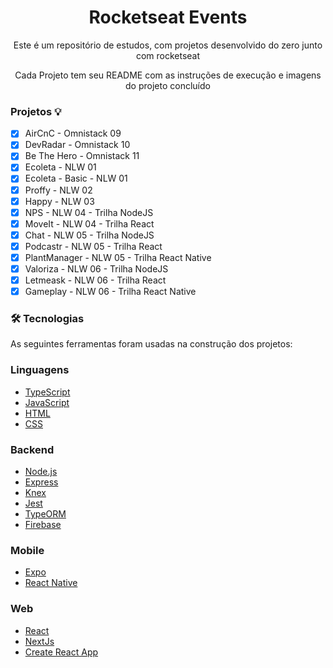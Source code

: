 <h1 align="center" >Rocketseat Events</h1>
 
<p align="center">Este é um repositório de estudos, com projetos desenvolvido do zero junto com rocketseat</p>

<p align="center">Cada Projeto tem seu README com as instruções de execução e imagens do projeto concluído</p>

### Projetos 💡

- [x] AirCnC - Omnistack 09
- [x] DevRadar - Omnistack 10
- [x] Be The Hero - Omnistack 11
- [x] Ecoleta - NLW 01
- [x] Ecoleta - Basic - NLW 01
- [x] Proffy - NLW 02
- [x] Happy - NLW 03
- [x] NPS - NLW 04 - Trilha NodeJS
- [x] MoveIt - NLW 04 - Trilha React
- [x] Chat - NLW 05 - Trilha NodeJS
- [x] Podcastr - NLW 05 - Trilha React
- [x] PlantManager - NLW 05 - Trilha React Native
- [x] Valoriza - NLW 06 - Trilha NodeJS
- [x] Letmeask - NLW 06 - Trilha React
- [x] Gameplay - NLW 06 - Trilha React Native

### 🛠 Tecnologias

As seguintes ferramentas foram usadas na construção dos projetos:

### Linguagens

- [TypeScript](https://www.typescriptlang.org/)
- [JavaScript](https://developer.mozilla.org/en-US/docs/Learn/JavaScript)
- [HTML](https://developer.mozilla.org/pt-BR/docs/Web/HTML)
- [CSS](https://developer.mozilla.org/pt-BR/docs/Web/CSS)

### Backend

- [Node.js](https://nodejs.org/en/)
- [Express](http://expressjs.com/)
- [Knex](http://knexjs.org/)
- [Jest](https://jestjs.io/pt-BR/)
- [TypeORM](https://typeorm.io/#/)
- [Firebase](https://firebase.google.com/?hl=pt)

### Mobile

- [Expo](https://expo.io/)
- [React Native](https://reactnative.dev/)

### Web

- [React](https://pt-br.reactjs.org/)
- [NextJs](https://nextjs.org/)
- [Create React App](https://create-react-app.dev/docs/getting-started/)

